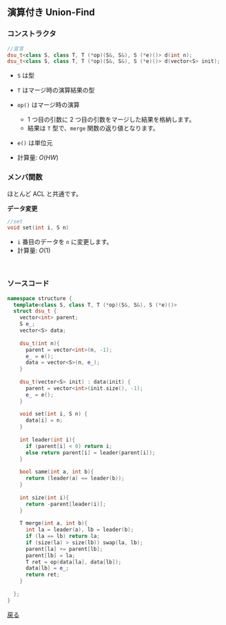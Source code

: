 ## 演算付き Union-Find

### コンストラクタ
```cpp
//宣言
dsu_t<class S, class T, T (*op)(S&, S&), S (*e)()> d(int n);
dsu_t<class S, class T, T (*op)(S&, S&), S (*e)()> d(vector<S> init);
```
- `S` は型
- `T` はマージ時の演算結果の型
- `op()` はマージ時の演算
  - 1 つ目の引数に 2 つ目の引数をマージした結果を格納します。
  - 結果は `T` 型で、`merge` 関数の返り値となります。
- `e()` は単位元

- 計算量: $O(HW)$


### メンバ関数
ほとんど ACL と共通です。

**データ変更**
```cpp
//set
void set(int i, S n)
```
  - `i` 番目のデータを `n` に変更します。
  - 計算量: $O(1)$
<br>

### ソースコード
```cpp
namespace structure {
  template<class S, class T, T (*op)(S&, S&), S (*e)()>
  struct dsu_t {
    vector<int> parent;
    S e_;
    vector<S> data;
    
    dsu_t(int n){
      parent = vector<int>(n, -1);
      e_ = e();
      data = vector<S>(n, e_);
    }
    
    dsu_t(vector<S> init) : data(init) {
      parent = vector<int>(init.size(), -1);
      e_ = e();
    }
    
    void set(int i, S n) {
      data[i] = n;
    }
    
    int leader(int i){
      if (parent[i] < 0) return i;
      else return parent[i] = leader(parent[i]);
    }
    
    bool same(int a, int b){
      return (leader(a) == leader(b));
    }
    
    int size(int i){
      return -parent[leader(i)];
    }
    
    T merge(int a, int b){
      int la = leader(a), lb = leader(b);
      if (la == lb) return la;
      if (size(la) > size(lb)) swap(la, lb);
      parent[la] += parent[lb];
      parent[lb] = la;
      T ret = op(data[la], data[lb]);
      data[lb] = e_;
      return ret;
    }
    
  };
}
```

<a href = "https://github.com/tomo-224/klib/blob/main/type/structure.md">戻る</a>

